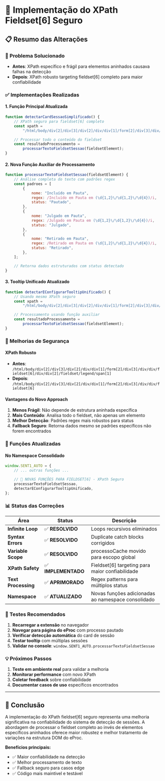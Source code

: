 # 🎯 Implementação do XPath Fieldset[6] Seguro

## 📋 Resumo das Alterações

### 🔧 Problema Solucionado

-   **Antes**: XPath específico e frágil para elementos aninhados causava falhas na detecção
-   **Depois**: XPath robusto targeting fieldset[6] completo para maior confiabilidade

### ✅ Implementações Realizadas

#### 1. **Função Principal Atualizada**

```javascript
function detectarCardSessaoSimplificado() {
    // XPath seguro para fieldset[6] completo
    const xpath =
        "/html/body/div[2]/div[3]/div[2]/div/div[1]/form[2]/div[3]/div/div/fieldset[6]";

    // Processar todo o conteúdo do fieldset
    const resultadoProcessamento =
        processarTextoFieldsetSessao(fieldsetElement);
}
```

#### 2. **Nova Função Auxiliar de Processamento**

```javascript
function processarTextoFieldsetSessao(fieldsetElement) {
    // Análise completa do texto com padrões regex
    const padroes = [
        {
            nome: "Incluído em Pauta",
            regex: /Incluído em Pauta em (\d{1,2}\/\d{1,2}\/\d{4})/i,
            status: "Pautado",
        },
        {
            nome: "Julgado em Pauta",
            regex: /Julgado em Pauta em (\d{1,2}\/\d{1,2}\/\d{4})/i,
            status: "Julgado",
        },
        {
            nome: "Retirado em Pauta",
            regex: /Retirado em Pauta em (\d{1,2}\/\d{1,2}\/\d{4})/i,
            status: "Retirado",
        },
    ];

    // Retorna dados estruturados com status detectado
}
```

#### 3. **Tooltip Unificado Atualizado**

```javascript
function detectarEConfigurarTooltipUnificado() {
    // Usando mesmo XPath seguro
    const xpath =
        "/html/body/div[2]/div[3]/div[2]/div/div[1]/form[2]/div[3]/div/div/fieldset[6]";

    // Processamento usando função auxiliar
    const resultadoProcessamento =
        processarTextoFieldsetSessao(fieldsetElement);
}
```

### 🎯 Melhorias de Segurança

#### **XPath Robusto**

-   **Antes**: `/html/body/div[2]/div[3]/div[2]/div/div[1]/form[2]/div[3]/div/div/fieldset[6]/div/div[2]/fieldset/legend/span[1]`
-   **Depois**: `/html/body/div[2]/div[3]/div[2]/div/div[1]/form[2]/div[3]/div/div/fieldset[6]`

#### **Vantagens do Novo Approach**

1. **Menos Frágil**: Não depende de estrutura aninhada específica
2. **Mais Conteúdo**: Analisa todo o fieldset, não apenas um elemento
3. **Melhor Detecção**: Padrões regex mais robustos para status
4. **Fallback Seguro**: Retorna dados mesmo se padrões específicos não forem encontrados

### 🔧 Funções Atualizadas

#### **No Namespace Consolidado**

```javascript
window.SENT1_AUTO = {
    // ... outras funções ...

    // 🔧 NOVAS FUNÇÕES PARA FIELDSET[6] - XPath Seguro
    processarTextoFieldsetSessao,
    detectarEConfigurarTooltipUnificado,
};
```

### 📊 Status das Correções

| Área                | Status              | Descrição                                          |
| ------------------- | ------------------- | -------------------------------------------------- |
| **Infinite Loop**   | ✅ **RESOLVIDO**    | Loops recursivos eliminados                        |
| **Syntax Errors**   | ✅ **RESOLVIDO**    | Duplicate catch blocks corrigidos                  |
| **Variable Scope**  | ✅ **RESOLVIDO**    | processoCache movido para escopo global            |
| **XPath Safety**    | ✅ **IMPLEMENTADO** | Fieldset[6] targeting para maior confiabilidade    |
| **Text Processing** | ✅ **APRIMORADO**   | Regex patterns para múltiplos status               |
| **Namespace**       | ✅ **ATUALIZADO**   | Novas funções adicionadas ao namespace consolidado |

### 🧪 Testes Recomendados

1. **Recarregar a extensão** no navegador
2. **Navegar para página do eProc** com processo pautado
3. **Verificar detecção automática** do card de sessão
4. **Testar tooltip** com múltiplas sessões
5. **Validar no console**: `window.SENT1_AUTO.processarTextoFieldsetSessao`

### 💡 Próximos Passos

1. **Teste em ambiente real** para validar a melhoria
2. **Monitorar performance** com novo XPath
3. **Coletar feedback** sobre confiabilidade
4. **Documentar casos de uso** específicos encontrados

---

## 🎉 Conclusão

A implementação do XPath fieldset[6] seguro representa uma melhoria significativa na confiabilidade do sistema de detecção de sessões. A abordagem de processar o fieldset completo ao invés de elementos específicos aninhados oferece maior robustez e melhor tratamento de variações na estrutura DOM do eProc.

**Benefícios principais:**

-   ✅ Maior confiabilidade na detecção
-   ✅ Melhor processamento de texto
-   ✅ Fallback seguro para casos edge
-   ✅ Código mais maintível e testável
